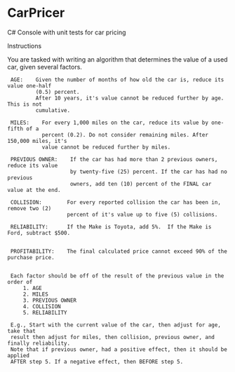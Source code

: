 # CarPricer
C# Console with unit tests for car pricing

Instructions
 
  You are tasked with writing an algorithm that determines the value of a used car, 
  given several factors.
 
     AGE:    Given the number of months of how old the car is, reduce its value one-half 
             (0.5) percent.
             After 10 years, it's value cannot be reduced further by age. This is not 
             cumulative.
             
     MILES:    For every 1,000 miles on the car, reduce its value by one-fifth of a
               percent (0.2). Do not consider remaining miles. After 150,000 miles, it's 
               value cannot be reduced further by miles.
             
     PREVIOUS OWNER:    If the car has had more than 2 previous owners, reduce its value 
                        by twenty-five (25) percent. If the car has had no previous  
                        owners, add ten (10) percent of the FINAL car value at the end.
                     
     COLLISION:        For every reported collision the car has been in, remove two (2) 
                       percent of it's value up to five (5) collisions.
 
     RELIABILITY:      If the Make is Toyota, add 5%.  If the Make is Ford, subtract $500.
 
 
     PROFITABILITY:    The final calculated price cannot exceed 90% of the purchase price. 
     
  
     Each factor should be off of the result of the previous value in the order of
         1. AGE
         2. MILES
         3. PREVIOUS OWNER
         4. COLLISION
         5. RELIABILITY
         
     E.g., Start with the current value of the car, then adjust for age, take that  
     result then adjust for miles, then collision, previous owner, and finally reliability. 
     Note that if previous owner, had a positive effect, then it should be applied 
     AFTER step 5. If a negative effect, then BEFORE step 5.
